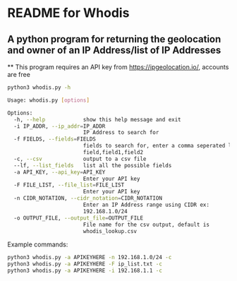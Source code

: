 # README for Whodis

## A python program for returning the geolocation and owner of an IP Address/list of IP Addresses

** This program requires an API key from https://ipgeolocation.io/, accounts are free


```sh
python3 whodis.py -h

Usage: whodis.py [options]

Options:
  -h, --help            show this help message and exit
  -i IP_ADDR, --ip_addr=IP_ADDR
                        IP Address to search for
  -f FIELDS, --fields=FIELDS
                        fields to search for, enter a comma seperated list:
                        field,field1,field2
  -c, --csv             output to a csv file
  --lf, --list_fields   list all the possible fields
  -a API_KEY, --api_key=API_KEY
                        Enter your API key
  -F FILE_LIST, --file_list=FILE_LIST
                        Enter your API key
  -n CIDR_NOTATION, --cidr_notation=CIDR_NOTATION
                        Enter an IP Address range using CIDR ex:
                        192.168.1.0/24
  -o OUTPUT_FILE, --output_file=OUTPUT_FILE
                        File name for the csv output, default is
                        whodis_lookup.csv

```


Example commands:
```sh
python3 whodis.py -a APIKEYHERE -n 192.168.1.0/24 -c 
python3 whodis.py -a APIKEYHERE -F ip_list.txt -c
python3 whodis.py -a APIKEYHERE -i 192.168.1.1 -c
```




